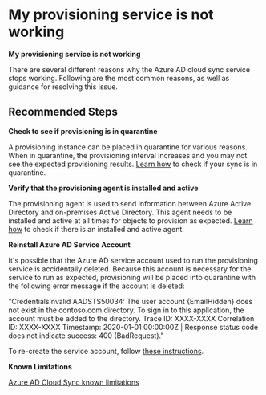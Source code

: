<properties
  pagetitle="My provisioning service is not working"
  service=""
  resource=""
  ms.author="thwimmer"
  selfhelptype="Generic"
  supporttopicids="32780786"
  productpesids="16666"
  cloudenvironments="public, fairfax, mooncake, blackforest, ussec, usnat"
  disableclouds=""
  articleid="2dc614bf-f271-4cf0-b922-3da55fda05ba"
  ownershipid="AzureIdentity_SyncFabric" />
# My provisioning service is not working

**My provisioning service is not working**

There are several different reasons why the Azure AD cloud sync service stops working. Following are the most common reasons, as well as guidance for resolving this issue.

## **Recommended Steps**

**Check to see if provisioning is in quarantine**

A provisioning instance can be placed in quarantine for various reasons. When in quarantine, the provisioning interval increases and you may not see the expected provisioning results. [Learn how](https://docs.microsoft.com/azure/active-directory/cloud-provisioning/how-to-troubleshoot#provisioning-quarantined-problems) to check if your sync is in quarantine.

**Verify that the provisioning agent is installed and active**

The provisioning agent is used to send information between Azure Active Directory and on-premises Active Directory. This agent needs to be installed and active at all times  for objects to provision as expected. [Learn how](https://docs.microsoft.com/azure/active-directory/cloud-provisioning/tutorial-single-forest#azure-portal-agent-verification) to check if there is an installed and active agent.

**Reinstall Azure AD Service Account** 

It's possible that the Azure AD service account used to run the provisioning service is accidentally deleted. Because this account is necessary for the service to run as expected, provisioning will be placed into quarantine with the following error message if the account is deleted:

"CredentialsInvalid AADSTS50034: The user account {EmailHidden} does not exist in the contoso.com directory. To sign in to this application, the account must be added to the directory. Trace ID: XXXX-XXXX Correlation ID: XXXX-XXXX Timestamp: 2020-01-01 00:00:00Z | Response status code does not indicate success: 400 (BadRequest)."

To re-create the service account, follow [these instructions](https://docs.microsoft.com/azure/active-directory/cloud-provisioning/how-to-troubleshoot#repairing-the-the-cloud-sync-service-account).

**Known Limitations** 

[Azure AD Cloud Sync known limitations](https://docs.microsoft.com/azure/active-directory/cloud-provisioning/how-to-prerequisites#known-limitations)
